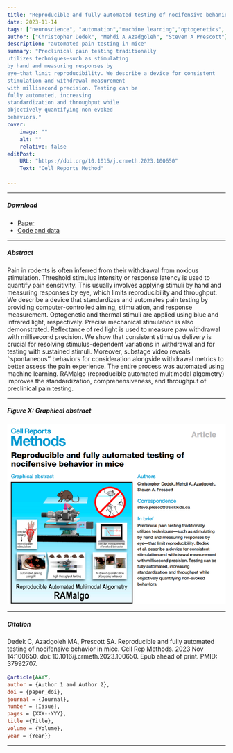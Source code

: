 ```yaml
---
title: "Reproducible and fully automated testing of nocifensive behanior in mice" 
date: 2023-11-14
tags: ["neuroscience", "automation","machine learning","optogenetics", "pain"]
author: ["Christopher Dedek", "Mehdi A Azadgoleh", "Steven A Prescott"]
description: "automated pain testing in mice"
summary: "Preclinical pain testing traditionally
utilizes techniques—such as stimulating
by hand and measuring responses by
eye—that limit reproducibility. We describe a device for consistent
stimulation and withdrawal measurement
with millisecond precision. Testing can be
fully automated, increasing
standardization and throughput while
objectively quantifying non-evoked
behaviors." 
cover:
    image: ""
    alt: ""
    relative: false
editPost:
    URL: "https://doi.org/10.1016/j.crmeth.2023.100650"
    Text: "Cell Reports Method"

---
```


---

##### Download

+ [Paper](pain_paper.pdf)
+ [Code and data](https://github.com/stofe95/ramalgo)

---

##### Abstract

Pain in rodents is often inferred from their withdrawal from noxious stimulation. Threshold stimulus intensity or response latency is used to quantify pain sensitivity. This usually involves applying stimuli by hand and measuring responses by eye, which limits reproducibility and throughput. We describe a device that standardizes and automates pain testing by providing computer-controlled aiming, stimulation, and response measurement. Optogenetic and thermal stimuli are applied using blue and infrared light, respectively. Precise mechanical stimulation is also demonstrated. Reflectance of red light is used to measure paw withdrawal with millisecond precision. We show that consistent stimulus delivery is crucial for resolving stimulus-dependent variations in withdrawal and for testing with sustained stimuli. Moreover, substage video reveals ‘‘spontaneous’’ behaviors for consideration alongside withdrawal metrics to better assess the pain experience. The entire process was automated using machine learning. RAMalgo (reproducible automated multimodal algometry) improves the standardization, comprehensiveness, and throughput of preclinical pain testing.

---

##### Figure X: Graphical abstract

![](pain_paper.png)

---



##### Citation

Dedek C, Azadgoleh MA, Prescott SA. Reproducible and fully automated testing of nocifensive behavior in mice. Cell Rep Methods. 2023 Nov 14:100650. doi: 10.1016/j.crmeth.2023.100650. Epub ahead of print. PMID: 37992707.

```BibTeX
@article{AAYY,
author = {Author 1 and Author 2},
doi = {paper_doi},
journal = {Journal},
number = {Issue},
pages = {XXX--YYY},
title ={Title},
volume = {Volume},
year = {Year}}
```


---

<!-- ##### Related material -->

<!-- + [Presentation slides](presentation2.pdf) -->

